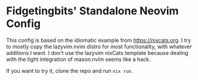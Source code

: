 # Fidgetingbits' Standalone Neovim Config

This config is based on the idiomatic example from https://nixcats.org. I try
to mostly copy the lazyvim.nvim distro for most functionality, with whatever
additions I want. I don't use the lazyvim nixCats template because dealing with
the tight integration of mason.nvim seems like a hack.

If you want to try it, clone the repo and run `nix run`.
